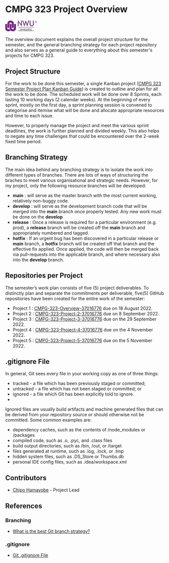 # CMPG 323 Project Overview
<img src="https://github.com/ChiefMonk/CMPG-323-Overview-37016776/blob/main/nwu_logo.jpg" width="100" /> 

The overview document explains the overall project structure for the semester, and the general branching strategy for each project repository and also serves as a general guide to everything about this semester's projects for CMPG 323.

## Project Structure
For the work to be done this semester, a single Kanban project (<a href="https://github.com/users/ChiefMonk/projects/5">CMPG 323 Semester Project Plan Kanban Guide</a>) is created to outline and plan for all the work to be done. The scheduled work will be done over 8 Sprints, each lasting 10 working days (2 calendar weeks). At the beginning of every sprint, mostly on the first day, a sprint planning session is convened to categorise and itemise what will be done and allocate appropriate resources and time to each issue. 

However, to properly manage the project and meet the various sprint deadlines, the work is further planned and divided weekly. This also helps to negate any time challenges that could be encountered over the 2-week fixed time period.
 
## Branching Strategy
The main idea behind any branching strategy is to isolate the work into different types of branches. There are lots of ways of structuring the braches to meet various organisational and strategic needs. However, for my project, only the following resource branches will be developed:
* <strong>main</strong> : will serve as the master branch with the most current working, relatively non-buggy code.
* <strong>develop</strong> : will serve as the development branch code that will be merged into the <strong>main</strong> branch once properly tested. Any new work must be done on the <strong>develop</strong> 
* <strong>release</strong> : Once a release is required for a particular environment (e.g. prod), a <strong>release</strong> branch will be created off the <strong>main</strong> branch and appropriately numbered and tagged.
* <strong>hotfix</strong> : If an urgent bug has been discovered in a particular release or <strong>main</strong> branch, a <strong>hotfix</strong> branch will be created off that branch and the effective fix applied. Once applied, the code will then be merged back via pull-requests into the applicable branch, and where necessary also into the <strong>develop</strong> branch.

## Repositories per Project
The semester’s work plan consists of five (5) project deliverables. To distinctly plan and separate the commitments per deliverable, five(5) GitHub repositories have been created for the entire work of the semester:
* Project 1 : [CMPG-323-Overview-37016776](https://github.com/ChiefMonk/CMPG-323-Overview-37016776) due on 18 August 2022.
* Project 2 : [CMPG-323-Project-2-37016776](https://github.com/ChiefMonk/CMPG-323-Project-2-37016776) due on 8 September 2022.
* Project 3 : [CMPG-323-Project-3-37016776](https://github.com/ChiefMonk/CMPG-323-Project-3-37016776) due on the 29 September 2022.
* Project 4 : [CMPG-323-Project-4-37016776](https://github.com/ChiefMonk/CMPG-323-Project-4-37016776) due on the 4 November 2022.
* Project 5 : [CMPG-323-Project-5-37016776](https://github.com/ChiefMonk/CMPG-323-Project-5-37016776) due on the 5 November 2022.

## .gitignore File
In general, Git sees every file in your working copy as one of three things:
* tracked - a file which has been previously staged or committed;
* untracked - a file which has not been staged or committed; or
* ignored - a file which Git has been explicitly told to ignore.
* 
Ignored files are usually build artifacts and machine generated files that can be derived from your repository source or should otherwise not be committed. Some common examples are:
* dependency caches, such as the contents of /node_modules or /packages
* compiled code, such as .o, .pyc, and .class files
* build output directories, such as /bin, /out, or /target
* files generated at runtime, such as .log, .lock, or .tmp
* hidden system files, such as .DS_Store or Thumbs.db
* personal IDE config files, such as .idea/workspace.xml

## Contributors
* [Chipo Hamayobe](https://github.com/ChiefMonk) - Project Lead

## References
### Branching
* [What is the best Git branch strategy?](https://docs.microsoft.com/en-us/learn/paths/intro-to-vc-git/](https://www.gitkraken.com/learn/git/best-practices/git-branch-strategy))
### .gitignore
* [Git .gitignore File](https://www.atlassian.com/git/tutorials/saving-changes/gitignore)



